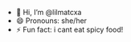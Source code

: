 - 👋 Hi, I’m @lilmatcxa
- 😄 Pronouns: she/her
- ⚡ Fun fact: i cant eat spicy food!
<!---
lilmatcxa/lilmatcxa is a ✨ special ✨ repository because its `README.md` (this file) appears on your GitHub profile.
You can click the Preview link to take a look at your changes.
--->
